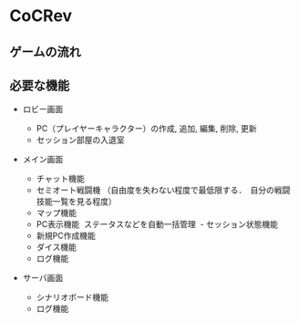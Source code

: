 # CoCRev

## ゲームの流れ


## 必要な機能
- ロビー画面 
  - PC（プレイヤーキャラクター）の作成, 追加, 編集, 削除, 更新
  - セッション部屋の入退室
  
- メイン画面 
  - チャット機能
  - セミオート戦闘機
  （自由度を失わない程度で最低限する．　自分の戦闘技能一覧を見る程度） 
  - マップ機能
  - PC表示機能
  ステータスなどを自動一括管理 
  - セッション状態機能
  - 新規PC作成機能
  - ダイス機能
  - ログ機能

- サーバ画面 
  - シナリオボード機能
  - ログ機能
